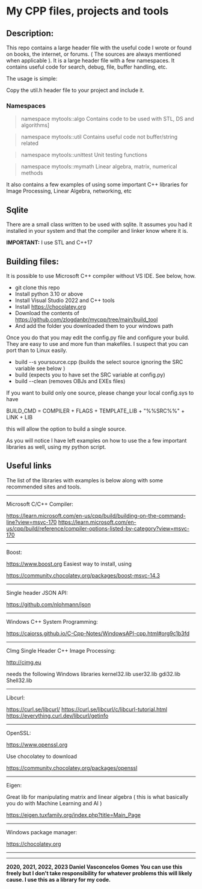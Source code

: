 # My CPP files, projects and tools


## Description:

This repo contains a large header file with the useful code I wrote or found on books, the internet, or forums. 
( The sources are always mentioned when applicable ). 
It is a large header file with a few namespaces. 
It contains useful code for search, debug, file, buffer handling, etc.


The usage is simple:

Copy the util.h header file to your project and include it. 


### Namespaces

>namespace mytools::algo
Contains code to be used with STL, DS and algorithms]

>namespace mytools::util
Contains useful code not buffer/string related

>namespace mytools::unittest
Unit testing functions

>namespace mytools::mymath
Linear algebra, matrix, numerical methods

It also contains a few examples of using some important C++ libraries for Image Processing, Linear Algebra, networking, etc

## Sqlite

There are a small class written to be used with sqlite. It assumes you had it installed in your system and that the compiler and linker know where it is.


**IMPORTANT:**
I use STL and C++17

## Building files:

It is possible to use Microsoft C++ compiler without VS IDE.  See below, how.


* git clone this repo
* Install python 3.10 or above
* Install Visual Studio 2022 and C++ tools
* Install https://chocolatey.org
* Download the contents of https://github.com/zlogdanbr/mycpp/tree/main/build_tool
* And add the folder you downloaded them to your windows path

Once you do that you may edit the config.py file and configure your build. 
They are easy to use and more fun than makefiles. I suspect that you can port than to Linux easily.

* build --s yoursource.cpp 	 (builds the select source ignoring the SRC variable see below )
* build						 (expects you to have set the SRC variable at config.py)
* build --clean				 (removes OBJs and EXEs files)


If you want to build only one source, please change your local config.sys to have 

BUILD_CMD     = COMPILER + FLAGS + TEMPLATE_LIB + "%%SRC%%" + LINK + LIB

this will allow the option to build a single source.


As you will notice I have left examples on how to use the a few important libraries as well, 
using my python script. 

## Useful links

The list of the libraries with examples is below along with some recommended sites and tools.

-----------------------------------------------------------------------------------------------
Microsoft C/C++ Compiler: 

https://learn.microsoft.com/en-us/cpp/build/building-on-the-command-line?view=msvc-170
https://learn.microsoft.com/en-us/cpp/build/reference/compiler-options-listed-by-category?view=msvc-170


-----------------------------------------------------------------------------------------------
Boost:

https://www.boost.org
Easiest way to install, using 

https://community.chocolatey.org/packages/boost-msvc-14.3


-----------------------------------------------------------------------------------------------
Single header JSON API:

https://github.com/nlohmann/json

-----------------------------------------------------------------------------------------------
Windows C++ System Programming:

https://caiorss.github.io/C-Cpp-Notes/WindowsAPI-cpp.html#org9c1b3fd

-----------------------------------------------------------------------------------------------
CImg Single Header C++ Image Processing:

http://cimg.eu

needs the following Windows libraries
kernel32.lib user32.lib gdi32.lib Shell32.lib

-----------------------------------------------------------------------------------------------
Libcurl:

https://curl.se/libcurl/
https://curl.se/libcurl/c/libcurl-tutorial.html
https://everything.curl.dev/libcurl/getinfo


-----------------------------------------------------------------------------------------------
OpenSSL:

https://www.openssl.org

Use chocolatey to download

https://community.chocolatey.org/packages/openssl


-----------------------------------------------------------------------------------------------
Eigen:

Great lib for manipulating matrix and linear algebra ( this is what basically you do with Machine Learning and AI )

https://eigen.tuxfamily.org/index.php?title=Main_Page

-----------------------------------------------------------------------------------------------
Windows package manager:

https://chocolatey.org

-----------------------------------------------------------------------------------------------
_________________________________________________
**2020, 2021, 2022, 2023 Daniel Vasconcelos Gomes**
**You can use this freely but I don't take responsibility for whatever problems this will likely cause. I use this as a library for my code.**
